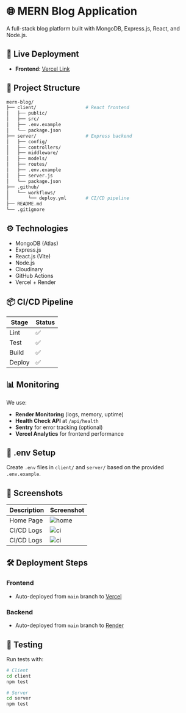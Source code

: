 # 🌐 MERN Blog Application

A full-stack blog platform built with MongoDB, Express.js, React, and Node.js.

## 🚀 Live Deployment

- **Frontend**: [Vercel Link](https://mern-blog-azure.vercel.app/)

## 📁 Project Structure
```bash
mern-blog/
├── client/                  # React frontend
│   ├── public/
│   ├── src/
│   ├── .env.example
│   └── package.json
├── server/                  # Express backend
│   ├── config/
│   ├── controllers/
│   ├── middleware/
│   ├── models/
│   ├── routes/
│   ├── .env.example
│   ├── server.js
│   └── package.json
├── .github/
│   └── workflows/
│       └── deploy.yml       # CI/CD pipeline
├── README.md
└── .gitignore
```


## ⚙️ Technologies
- MongoDB (Atlas)
- Express.js
- React.js (Vite)
- Node.js
- Cloudinary
- GitHub Actions
- Vercel + Render

## 📦 CI/CD Pipeline

| Stage | Status |
|-------|--------|
| Lint  | ✅      |
| Test  | ✅      |
| Build | ✅      |
| Deploy | ✅     |


## 📊 Monitoring

We use:
- **Render Monitoring** (logs, memory, uptime)
- **Health Check API** at `/api/health`
- **Sentry** for error tracking (optional)
- **Vercel Analytics** for frontend performance

## 📁 .env Setup

Create `.env` files in `client/` and `server/` based on the provided `.env.example`.

## 📸 Screenshots

| Description | Screenshot |
|-------------|------------|
| Home Page | ![home](./screenshot/Home.png) |
| CI/CD Logs | ![ci](./screenshot/backend.png) |
| CI/CD Logs | ![ci](./screenshot/frontend.png) |

## 🛠️ Deployment Steps

### Frontend
- Auto-deployed from `main` branch to [Vercel](https://vercel.com)

### Backend
- Auto-deployed from `main` branch to [Render](https://render.com)

## 🧪 Testing
Run tests with:

```bash
# Client
cd client
npm test

# Server
cd server
npm test
